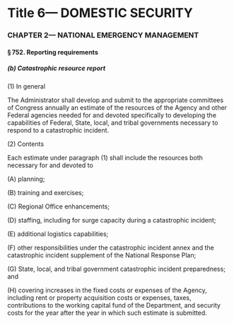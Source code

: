 
# Title 6— DOMESTIC SECURITY
### CHAPTER 2— NATIONAL EMERGENCY MANAGEMENT
#### § 752. Reporting requirements
##### (b) Catastrophic resource report

(1) In general

The Administrator shall develop and submit to the appropriate committees of Congress annually an estimate of the resources of the Agency and other Federal agencies needed for and devoted specifically to developing the capabilities of Federal, State, local, and tribal governments necessary to respond to a catastrophic incident.

(2) Contents

Each estimate under paragraph (1) shall include the resources both necessary for and devoted to

(A) planning;

(B) training and exercises;

(C) Regional Office enhancements;

(D) staffing, including for surge capacity during a catastrophic incident;

(E) additional logistics capabilities;

(F) other responsibilities under the catastrophic incident annex and the catastrophic incident supplement of the National Response Plan;

(G) State, local, and tribal government catastrophic incident preparedness; and

(H) covering increases in the fixed costs or expenses of the Agency, including rent or property acquisition costs or expenses, taxes, contributions to the working capital fund of the Department, and security costs for the year after the year in which such estimate is submitted.
